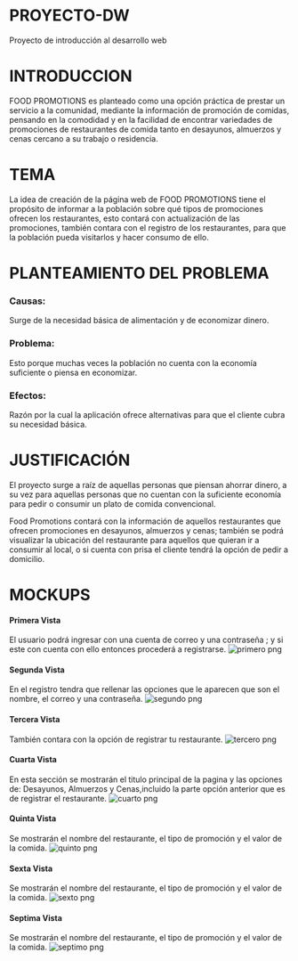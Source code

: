 # PROYECTO-DW
Proyecto  de introducción al desarrollo web
#  INTRODUCCION
FOOD PROMOTIONS es planteado como una opción práctica de prestar un servicio a la comunidad, mediante la información de promoción de comidas, pensando en la comodidad y en la facilidad de encontrar variedades de promociones de restaurantes de comida tanto en desayunos, almuerzos y cenas cercano a su trabajo o residencia.
# TEMA
La idea de creación de la página web de FOOD PROMOTIONS tiene el propósito de informar a la población
sobre qué tipos de promociones ofrecen los restaurantes, esto contará con actualización de las promociones,
también contara con el registro de los restaurantes, para que la población pueda visitarlos y hacer consumo de ello.

# PLANTEAMIENTO DEL PROBLEMA

### Causas:
Surge de la necesidad básica de alimentación y de economizar dinero.
### Problema:
Esto porque muchas veces la población no cuenta con la economía suficiente o piensa en economizar.
### Efectos:
Razón por la cual la aplicación ofrece alternativas para que el cliente cubra su necesidad básica.

# JUSTIFICACIÓN 
El proyecto surge a raíz de aquellas personas que piensan ahorrar dinero, a su vez para aquellas personas que no cuentan con la suficiente economía para pedir o consumir un plato de comida convencional. 

Food Promotions contará con la información de aquellos restaurantes que ofrecen promociones en desayunos, almuerzos y cenas; también se podrá visualizar la ubicación del restaurante para aquellos que quieran ir a consumir al local, o si cuenta con prisa el cliente tendrá la opción de pedir a domicilio.

# MOCKUPS
#### Primera Vista
El usuario podrá ingresar con una cuenta de correo y una contraseña ;
y si este con cuenta con ello entonces procederá a registrarse.
![primero png](https://user-images.githubusercontent.com/55850991/129127581-0f84d61e-5749-4b29-8192-a3602bd08949.jpg)

#### Segunda Vista
En el registro tendra que rellenar las opciones que le aparecen que son el nombre, el correo y una contraseña.
![segundo png](https://user-images.githubusercontent.com/55850991/129127866-bd8537d2-57da-4235-87c8-db733cf01685.jpg)


#### Tercera Vista
También contara con la opción de registrar tu restaurante.
![tercero png ](https://user-images.githubusercontent.com/55850991/129127878-9b16fa03-699f-44d9-8196-54974413a74e.jpg)


#### Cuarta Vista
En esta sección se mostrarán el titulo principal de la pagina y las opciones de: Desayunos, Almuerzos y Cenas,incluido la parte opción anterior que es de registrar el restaurante.
![cuarto png](https://user-images.githubusercontent.com/55850991/129127889-b62a4749-0624-47af-a7bb-ee857184618d.jpg)


#### Quinta Vista
Se mostrarán el nombre del restaurante, el tipo de promoción y el valor de la comida.
![quinto png](https://user-images.githubusercontent.com/55850991/129127900-eeeabc4d-6b1e-441c-9c19-e066962f37f3.jpg)


#### Sexta Vista
Se mostrarán el nombre del restaurante, el tipo de promoción y el valor de la comida.
![sexto png](https://user-images.githubusercontent.com/55850991/129127910-641a2cb8-e53d-40cd-b3e2-ac1ff5394af9.jpg)


#### Septima Vista
Se mostrarán el nombre del restaurante, el tipo de promoción y el valor de la comida.
![septimo png](https://user-images.githubusercontent.com/55850991/129127919-1f759d42-d66e-4294-88b1-de61a352c693.jpg)


